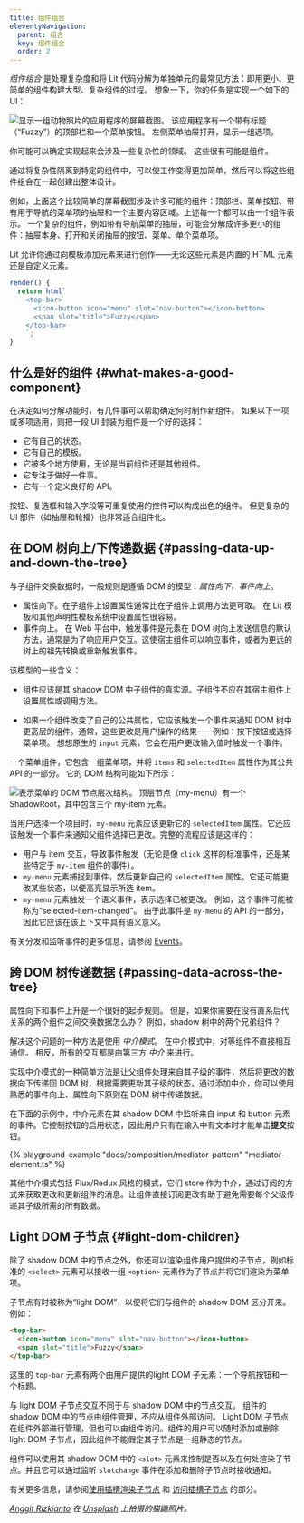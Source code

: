 ```yaml
---
title: 组件组合
eleventyNavigation:
  parent: 组合
  key: 组件组合
  order: 2
---
```


_组件组合_ 是处理复杂度和将 Lit 代码分解为单独单元的最常见方法：即用更小、更简单的组件构建大型、复杂组件的过程。 想象一下，你的任务是实现一个如下的 UI：

![显示一组动物照片的应用程序的屏幕截图。 该应用程序有一个带有标题（“Fuzzy”）的顶部栏和一个菜单按钮。 左侧菜单抽屉打开，显示一组选项。](/images/docs/composition/fuzzy-screenshot.png)

你可能可以确定实现起来会涉及一些复杂性的领域。 这些很有可能是组件。

通过将复杂性隔离到特定的组件中，可以使工作变得更加简单，然后可以将这些组件组合在一起创建出整体设计。

例如，上面这个比较简单的屏幕截图涉及许多可能的组件：顶部栏、菜单按钮、带有用于导航的菜单项的抽屉和一个主要内容区域。上述每一个都可以由一个组件表示。 一个复杂的组件，例如带有导航菜单的抽屉，可能会分解成许多更小的组件：抽屉本身、打开和关闭抽屉的按钮、菜单、单个菜单项。

Lit 允许你通过向模板添加元素来进行创作——无论这些元素是内置的 HTML 元素还是自定义元素。

```js
render() {
  return html`
    <top-bar>
      <icon-button icon="menu" slot="nav-button"></icon-button>
      <span slot="title">Fuzzy</span>
    </top-bar>
    `;
}
```

##  什么是好的组件 {#what-makes-a-good-component}

在决定如何分解功能时，有几件事可以帮助确定何时制作新组件。 如果以下一项或多项适用，则把一段 UI 封装为组件是一个好的选择：

*   它有自己的状态。
*   它有自己的模板。
*   它被多个地方使用，无论是当前组件还是其他组件。
*   它专注于做好一件事。
*   它有一个定义良好的 API。

按钮、复选框和输入字段等可重复使用的控件可以构成出色的组件。 但更复杂的 UI 部件（如抽屉和轮播）也非常适合组件化。

##  在 DOM 树向上/下传递数据 {#passing-data-up-and-down-the-tree}

与子组件交换数据时，一般规则是遵循 DOM 的模型：_属性向下_，_事件向上_。

*   属性向下。在子组件上设置属性通常比在子组件上调用方法更可取。 在 Lit 模板和其他声明性模板系统中设置属性很容易。
*   事件向上。 在 Web 平台中，触发事件是元素在 DOM 树向上发送信息的默认方法，通常是为了响应用户交互。这使宿主组件可以响应事件，或者为更远的树上的祖先转换或重新触发事件。

该模型的一些含义：

*   组件应该是其 shadow DOM 中子组件的真实源。子组件不应在其宿主组件上设置属性或调用方法。

*   如果一个组件改变了自己的公共属性，它应该触发一个事件来通知 DOM 树中更高层的组件。通常，这些更改是用户操作的结果——例如：按下按钮或选择菜单项。 想想原生的 `input` 元素，它会在用户更改输入值时触发一个事件。

一个菜单组件，它包含一组菜单项，并将 `items` 和 `selectedItem` 属性作为其公共 API 的一部分。 它的 DOM 结构可能如下所示：

![表示菜单的 DOM 节点层次结构。 顶层节点（my-menu）有一个 ShadowRoot，其中包含三个 my-item 元素。](/images/docs/composition/composition-menu-component.png)

当用户选择一个项目时，`my-menu` 元素应该更新它的 `selectedItem` 属性。它还应该触发一个事件来通知父组件选择已更改。完整的流程应该是这样的：

- 用户与 item 交互，导致事件触发（无论是像 `click` 这样的标准事件，还是某些特定于 `my-item` 组件的事件）。
- `my-menu` 元素捕捉到事件，然后更新自己的 `selectedItem` 属性。它还可能更改某些状态，以便高亮显示所选 item。
- `my-menu` 元素触发一个语义事件，表示选择已被更改。 例如，这个事件可能被称为“selected-item-changed”。 由于此事件是 `my-menu` 的 API 的一部分，因此它应该在该上下文中具有语义意义。

有关分发和监听事件的更多信息，请参阅 [Events]({{baseurl}}/docs/components/events/)。

## 跨 DOM 树传递数据 {#passing-data-across-the-tree}

属性向下和事件上升是一个很好的起步规则。 但是，如果你需要在没有直系后代关系的两个组件之间交换数据怎么办？ 例如，shadow 树中的两个兄弟组件？

解决这个问题的一种方法是使用 _中介模式_。 在中介模式中，对等组件不直接相互通信。 相反，所有的交互都是由第三方 _中介_ 来进行。

实现中介模式的一种简单方法是让父组件处理来自其子级的事件，然后将更改的数据向下传递回 DOM 树，根据需要更新其子级的状态。通过添加中介，你可以使用熟悉的事件向上、属性向下原则在 DOM 树中传递数据。

在下面的示例中，中介元素在其 shadow DOM 中监听来自 input 和 button 元素的事件。它控制按钮的启用状态，因此用户只有在输入中有文本时才能单击**提交**按钮。

{% playground-example "docs/composition/mediator-pattern" "mediator-element.ts" %}

其他中介模式包括 Flux/Redux 风格的模式，它们 store 作为中介，通过订阅的方式来获取更改和更新组件的消息。让组件直接订阅更改有助于避免需要每个父级传递其子级所需的所有数据。


## Light DOM 子节点 {#light-dom-children}

除了 shadow DOM 中的节点之外，你还可以渲染组件用户提供的子节点，例如标准的 `<select>` 元素可以接收一组 `<option>` 元素作为子节点并将它们渲染为菜单项。

子节点有时被称为“light DOM”，以便将它们与组件的 shadow DOM 区分开来。 例如：

```html
<top-bar>
  <icon-button icon="menu" slot="nav-button"></icon-button>
  <span slot="title">Fuzzy</span>
</top-bar>
```


这里的 `top-bar` 元素有两个由用户提供的light DOM 子元素：一个导航按钮和一个标题。

与 light DOM 子节点交互不同于与 shadow DOM 中的节点交互。 组件的 shadow DOM 中的节点由组件管理，不应从组件外部访问。 Light DOM 子节点在组件外部进行管理，但也可以由组件访问。组件的用户可以随时添加或删除 light DOM 子节点，因此组件不能假定其子节点是一组静态的节点。

组件可以使用其 shadow DOM 中的 `<slot>` 元素来控制是否以及在何处渲染子节点。并且它可以通过监听 `slotchange` 事件在添加和删除子节点时接收通知。

有关更多信息，请参阅[使用插槽渲染子节点]({{baseurl}}/docs/components/shadow-dom/#slots) 和 [访问插槽子节点]({{baseurl}}/docs/components/shadow-dom/#accessing-slotted-children) 的部分。

_[Anggit Rizkianto](https://unsplash.com/@anggit_mr) 在 [Unsplash](https://unsplash.com/photos/x3-OP_X0aH0) 上拍摄的猫鼬照片。_